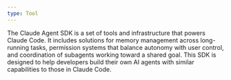 ```yaml
---
type: Tool
---
```


The Claude Agent SDK is a set of tools and infrastructure that powers Claude Code. It includes solutions for memory management across long-running tasks, permission systems that balance autonomy with user control, and coordination of subagents working toward a shared goal. This SDK is designed to help developers build their own AI agents with similar capabilities to those in Claude Code.